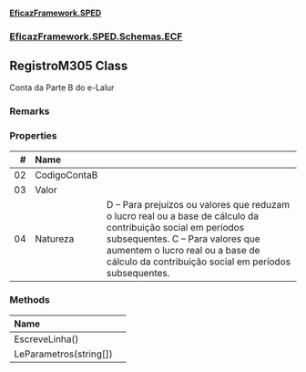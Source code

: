 #### [EficazFramework.SPED](EficazFrameworkSPED.md 'EficazFramework SPED')
### [EficazFramework.SPED.Schemas.ECF](EficazFramework.SPED.Schemas.ECF.md 'EficazFramework.SPED.Schemas.ECF')

## RegistroM305 Class

Conta da Parte B do e-Lalur

### Remarks
### Properties

| # | Name | |
| ---: | :--- | :--- |
| 02 | CodigoContaB |  |
| 03 | Valor |  |
| 04 | Natureza | D – Para prejuízos ou valores que reduzam o lucro real ou a base de cálculo da contribuição social em períodos subsequentes.            C – Para valores que aumentem o lucro real ou a base de cálculo da contribuição social em períodos subsequentes. |
### Methods

| Name | |
| :--- | :--- |
| EscreveLinha() |  |
| LeParametros(string[]) |  |
